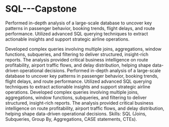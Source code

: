 # SQL---Capstone

Performed in-depth analysis of a large-scale database to uncover key patterns in passenger behavior, booking trends, flight delays, and route performance. Utilized advanced SQL querying techniques to extract actionable insights and support strategic airline operations.

Developed complex queries involving multiple joins, aggregations, window functions, subqueries, and filtering to deliver structured, insight-rich reports. The analysis provided critical business intelligence on route profitability, airport traffic flows, and delay distribution, helping shape data-driven operational decisions.
Performed in-depth analysis of a large-scale database to uncover key patterns in passenger behavior, booking trends, flight delays, and route performance. Utilized advanced SQL querying techniques to extract actionable insights and support strategic airline operations. Developed complex queries involving multiple joins, aggregations, window functions, subqueries, and filtering to deliver structured, insight-rich reports. The analysis provided critical business intelligence on route profitability, airport traffic flows, and delay distribution, helping shape data-driven operational decisions.
Skills: SQL (Joins, Subqueries, Group By, Aggregations, CASE statements, CTEs).
